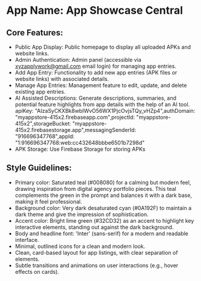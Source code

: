 # **App Name**: App Showcase Central

## Core Features:

- Public App Display: Public homepage to display all uploaded APKs and website links.
- Admin Authentication: Admin panel (accessible via xyzapplywork@gmail.com email login) for managing app entries.
- Add App Entry: Functionality to add new app entries (APK files or website links) with associated details.
- Manage App Entries: Management feature to edit, update, and delete existing app entries.
- AI Assisted Descriptions: Generate descriptions, summaries, and potential feature highlights from app details with the help of an AI tool.  apiKey: "AIzaSyCKXBk8wbIWvO56WX1PjcOvjsTQy_vHZp4",authDomain: "myappstore-415x2.firebaseapp.com",projectId: "myappstore-415x2",storageBucket: "myappstore-415x2.firebasestorage.app",messagingSenderId: "916696347768",appId: "1:916696347768:web:cc432648bbbe6501b7298d"
- APK Storage: Use Firebase Storage for storing APKs

## Style Guidelines:

- Primary color: Saturated teal (#008080) for a calming but modern feel, drawing inspiration from digital agency portfolio pieces. This teal complements the green in the prompt and balances it with a dark base, making it feel professional.
- Background color: Very dark desaturated cyan (#0A192F) to maintain a dark theme and give the impression of sophistication.
- Accent color: Bright lime green (#32CD32) as an accent to highlight key interactive elements, standing out against the dark background.
- Body and headline font: 'Inter' (sans-serif) for a modern and readable interface.
- Minimal, outlined icons for a clean and modern look.
- Clean, card-based layout for app listings, with clear separation of elements.
- Subtle transitions and animations on user interactions (e.g., hover effects on cards).